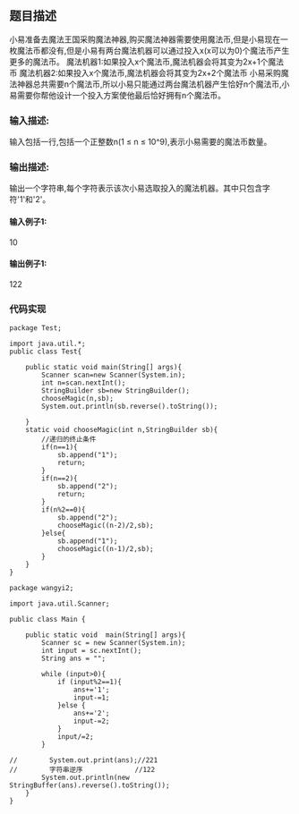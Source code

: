 ## 题目描述
小易准备去魔法王国采购魔法神器,购买魔法神器需要使用魔法币,但是小易现在一枚魔法币都没有,但是小易有两台魔法机器可以通过投入x(x可以为0)个魔法币产生更多的魔法币。
魔法机器1:如果投入x个魔法币,魔法机器会将其变为2x+1个魔法币
魔法机器2:如果投入x个魔法币,魔法机器会将其变为2x+2个魔法币
小易采购魔法神器总共需要n个魔法币,所以小易只能通过两台魔法机器产生恰好n个魔法币,小易需要你帮他设计一个投入方案使他最后恰好拥有n个魔法币。 
### 输入描述:
输入包括一行,包括一个正整数n(1 ≤ n ≤ 10^9),表示小易需要的魔法币数量。


### 输出描述:
输出一个字符串,每个字符表示该次小易选取投入的魔法机器。其中只包含字符'1'和'2'。

#### 输入例子1:
10

#### 输出例子1:
122

### 代码实现
```
package Test;

import java.util.*;
public class Test{

    public static void main(String[] args){
        Scanner scan=new Scanner(System.in);
        int n=scan.nextInt();
        StringBuilder sb=new StringBuilder();
        chooseMagic(n,sb);
        System.out.println(sb.reverse().toString());

    }
    static void chooseMagic(int n,StringBuilder sb){
        //递归的终止条件
        if(n==1){
            sb.append("1");
            return;
        }
        if(n==2){
            sb.append("2");
            return;
        }
        if(n%2==0){
            sb.append("2");
            chooseMagic((n-2)/2,sb);
        }else{
            sb.append("1");
            chooseMagic((n-1)/2,sb);
        }
    }
}

```


```
package wangyi2;

import java.util.Scanner;

public class Main {

    public static void  main(String[] args){
        Scanner sc = new Scanner(System.in);
        int input = sc.nextInt();
        String ans = "";

        while (input>0){
            if (input%2==1){
                ans+='1';
                input-=1;
            }else {
                ans+='2';
                input-=2;
            }
            input/=2;
        }

//        System.out.print(ans);//221
//        字符串逆序             //122
        System.out.println(new StringBuffer(ans).reverse().toString());
    }
}

```